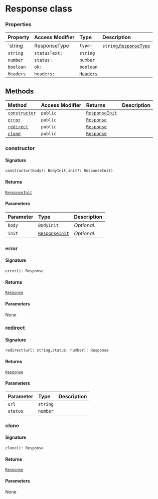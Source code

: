 # Response class









### Properties

| Property	   | Access Modifier | Type	| Description|
|:-------------|:----|:-------|:-----------|
|`string|ResponseType`     | `type:` | `string`,[`ResponseType`](responsetype.md) |  |
|`string`     | `statusText:` | `string` |  |
|`number`     | `status:` | `number` |  |
|`boolean`     | `ok:` | `boolean` |  |
|`Headers`     | `headers:` | [`Headers`](headers.md) |  |




## Methods

| Method	   | Access Modifier | Returns	| Description|
|:-------------|:----|:-------|:-----------|
|[`constructor`](#constructor)     | `public` | [`ResponseInit`](responseinit.md) |  |
|[`error`](#error)     | `public` | [`Response`](response.md) |  |
|[`redirect`](#redirect)     | `public` | [`Response`](response.md) |  |
|[`clone`](#clone)     | `public` | [`Response`](response.md) |  |




### constructor



#### Signature
`constructor(body?: BodyInit,init?: ResponseInit)`

#### Returns
[`ResponseInit`](responseinit.md)

#### Parameters


| Parameter	   | Type    | Description |
|:-------------|:---------------|:------------|
| `body`    | `BodyInit` | _Optional._ |
| `init`    | [`ResponseInit`](responseinit.md) | _Optional._ |


### error



#### Signature
`error(): Response`

#### Returns
[`Response`](response.md)

#### Parameters
None


### redirect



#### Signature
`redirect(url: string,status: number): Response`

#### Returns
[`Response`](response.md)

#### Parameters


| Parameter	   | Type    | Description |
|:-------------|:---------------|:------------|
| `url`    | `string` |  |
| `status`    | `number` |  |


### clone



#### Signature
`clone(): Response`

#### Returns
[`Response`](response.md)

#### Parameters
None

